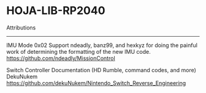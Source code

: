 # HOJA-LIB-RP2040


Attributions
_____
IMU Mode 0x02 Support
ndeadly, banz99, and hexkyz for doing the painful work of determining the formatting of the new IMU code.
https://github.com/ndeadly/MissionControl

Switch Controller Documentation (HD Rumble, command codes, and more)
DekuNukem
https://github.com/dekuNukem/Nintendo_Switch_Reverse_Engineering
